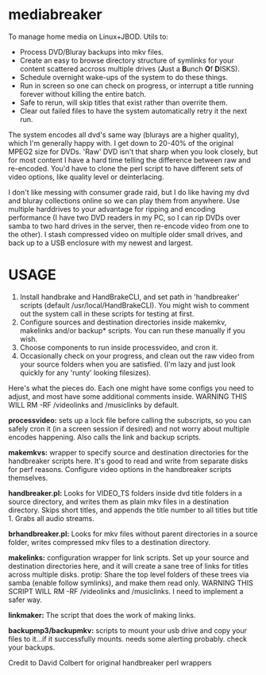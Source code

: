 mediabreaker
============

To manage home media on Linux+JBOD. Utils to:  

* Process DVD/Bluray backups into mkv files.
* Create an easy to browse directory structure of symlinks for your content scattered accross multiple drives (**J**ust a **B**unch **O**f **D**ISKS).
* Schedule overnight wake-ups of the system to do these things. 
* Run in screen so one can check on progress, or interrupt a title running forever without killing the entire batch. 
* Safe to rerun, will skip titles that exist rather than overrite them. 
* Clear out failed files to have the system automatically retry it the next run.

The system encodes all dvd's same way (blurays are a higher quality), which I'm generally happy with. I get down to 20-40% of the original MPEG2 size for DVDs. 'Raw' DVD isn't that sharp when you look closely, but for most content I have a hard time telling the difference between raw and re-encoded. You'd have to clone the perl script to have different sets of video options, like quality level or deinterlacing.

I don't like messing with consumer grade raid, but I do like having my dvd and bluray collections online so we can play them from anywhere. Use multiple harddrives to your advantage for ripping and encoding performance (I have two DVD readers in my PC, so I can rip DVDs over samba to two hard drives in the server, then re-encode video from one to the other). I stash compressed video on multiple older small drives, and back up to a USB enclosure with my newest and largest.

# USAGE

1. Install handbrake and HandBrakeCLI, and set path in 'handbreaker' scripts (default /usr/local/HandBrakeCLI). You might wish to comment out the system call in these scripts for testing at first. 
2. Configure sources and destination directories inside makemkv, makelinks and/or backup\* scripts. You can run these manually if you wish.
3. Choose components to run inside processvideo, and cron it.
4. Occasionally check on your progress, and clean out the raw video from your source folders when you are satisfied. (I'm lazy and just look quickly for any 'runty' looking filesizes).

Here's what the pieces do. Each one might have some configs you need to adjust, and most have some additional comments inside. WARNING THIS WILL RM -RF /videolinks and /musiclinks by default. 

**processvideo:** sets up a lock file before calling the subscripts, so you can safely cron it (in a screen session if desired) and not worry about multiple encodes happening. Also calls the link and backup scripts. 

**makemkvs:** wrapper to specify source and destination directories for the handbreaker scripts here. It's good to read and write from separate disks for perf reasons. Configure video options in the handbreaker scripts themselves. 

**handbreaker.pl:** Looks for VIDEO\_TS folders inside dvd title folders in a source directory, and writes them as plain mkv files in a destination directory. Skips short titles, and appends the title number to all titles but title 1. Grabs all audio streams.

**brhandbreaker.pl:** Looks for mkv files without parent directories in a source folder, writes compressed mkv files to a destination directory. 

**makelinks:** configuration wrapper for link scripts. Set up your source and destination directories here, and it will create a sane tree of links for titles across multiple disks. protip: Share the top level folders of these trees via samba (enable follow symlinks), and make them read only. WARNING THIS SCRIPT WILL RM -RF /videolinks and /musiclinks. I need to implement a safer way.

**linkmaker:** The script that does the work of making links.

**backupmp3/backupmkv:** scripts to mount your usb drive and copy your files to it...if it successfully mounts. needs some alerting probably. check your backups.

Credit to David Colbert for original handbreaker perl wrappers
